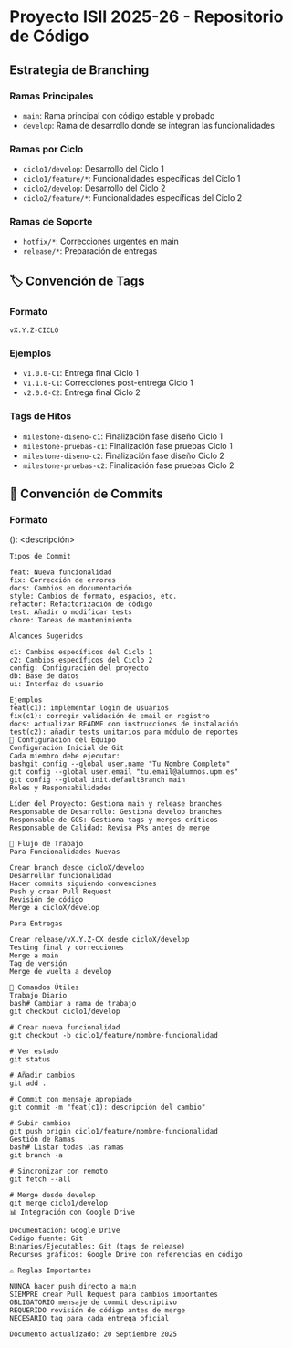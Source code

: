 # Proyecto ISII 2025-26 - Repositorio de Código

## Estrategia de Branching

### Ramas Principales

- `main`: Rama principal con código estable y probado
- `develop`: Rama de desarrollo donde se integran las funcionalidades

### Ramas por Ciclo

- `ciclo1/develop`: Desarrollo del Ciclo 1
- `ciclo1/feature/*`: Funcionalidades específicas del Ciclo 1
- `ciclo2/develop`: Desarrollo del Ciclo 2
- `ciclo2/feature/*`: Funcionalidades específicas del Ciclo 2

### Ramas de Soporte

- `hotfix/*`: Correcciones urgentes en main
- `release/*`: Preparación de entregas

## 🏷️ Convención de Tags

### Formato

`vX.Y.Z-CICLO`

### Ejemplos

- `v1.0.0-C1`: Entrega final Ciclo 1
- `v1.1.0-C1`: Correcciones post-entrega Ciclo 1
- `v2.0.0-C2`: Entrega final Ciclo 2

### Tags de Hitos

- `milestone-diseno-c1`: Finalización fase diseño Ciclo 1
- `milestone-pruebas-c1`: Finalización fase pruebas Ciclo 1
- `milestone-diseno-c2`: Finalización fase diseño Ciclo 2
- `milestone-pruebas-c2`: Finalización fase pruebas Ciclo 2

## 💬 Convención de Commits

### Formato

<tipo>(<alcance>): <descripción>
<cuerpo opcional>
<pie opcional>

```
Tipos de Commit

feat: Nueva funcionalidad
fix: Corrección de errores
docs: Cambios en documentación
style: Cambios de formato, espacios, etc.
refactor: Refactorización de código
test: Añadir o modificar tests
chore: Tareas de mantenimiento

Alcances Sugeridos

c1: Cambios específicos del Ciclo 1
c2: Cambios específicos del Ciclo 2
config: Configuración del proyecto
db: Base de datos
ui: Interfaz de usuario

Ejemplos
feat(c1): implementar login de usuarios
fix(c1): corregir validación de email en registro
docs: actualizar README con instrucciones de instalación
test(c2): añadir tests unitarios para módulo de reportes
👥 Configuración del Equipo
Configuración Inicial de Git
Cada miembro debe ejecutar:
bashgit config --global user.name "Tu Nombre Completo"
git config --global user.email "tu.email@alumnos.upm.es"
git config --global init.defaultBranch main
Roles y Responsabilidades

Líder del Proyecto: Gestiona main y release branches
Responsable de Desarrollo: Gestiona develop branches
Responsable de GCS: Gestiona tags y merges críticos
Responsable de Calidad: Revisa PRs antes de merge

🔄 Flujo de Trabajo
Para Funcionalidades Nuevas

Crear branch desde cicloX/develop
Desarrollar funcionalidad
Hacer commits siguiendo convenciones
Push y crear Pull Request
Revisión de código
Merge a cicloX/develop

Para Entregas

Crear release/vX.Y.Z-CX desde cicloX/develop
Testing final y correcciones
Merge a main
Tag de versión
Merge de vuelta a develop

🚀 Comandos Útiles
Trabajo Diario
bash# Cambiar a rama de trabajo
git checkout ciclo1/develop

# Crear nueva funcionalidad
git checkout -b ciclo1/feature/nombre-funcionalidad

# Ver estado
git status

# Añadir cambios
git add .

# Commit con mensaje apropiado
git commit -m "feat(c1): descripción del cambio"

# Subir cambios
git push origin ciclo1/feature/nombre-funcionalidad
Gestión de Ramas
bash# Listar todas las ramas
git branch -a

# Sincronizar con remoto
git fetch --all

# Merge desde develop
git merge ciclo1/develop
📊 Integración con Google Drive

Documentación: Google Drive
Código fuente: Git
Binarios/Ejecutables: Git (tags de release)
Recursos gráficos: Google Drive con referencias en código

⚠️ Reglas Importantes

NUNCA hacer push directo a main
SIEMPRE crear Pull Request para cambios importantes
OBLIGATORIO mensaje de commit descriptivo
REQUERIDO revisión de código antes de merge
NECESARIO tag para cada entrega oficial

Documento actualizado: 20 Septiembre 2025
```
